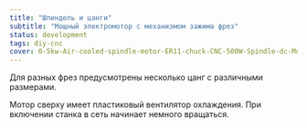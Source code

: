 ```yaml
---
title: "Шпиндель и цанги"
subtitle: "Мощный электромотор с механизмом зажима фрез"
status: development
tags: diy-cnc
cover: 0-5kw-Air-cooled-spindle-motor-ER11-chuck-CNC-500W-Spindle-dc-Motor-52mm-clamps-Power.jpg
---
```


Для разных фрез предусмотрены несколько цанг с различными размерами.

Мотор сверху имеет пластиковый вентилятор охлаждения. При включении станка в сеть начинает немного вращаться.
